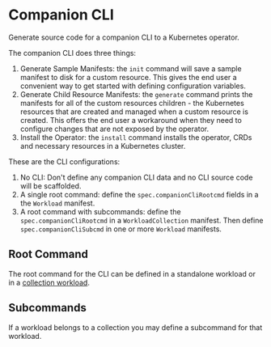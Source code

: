 # Companion CLI

Generate source code for a companion CLI to a Kubernetes operator.

The companion CLI does three things:
1. Generate Sample Manifests: the `init` command will save a sample manifest to
   disk for a custom resource.  This gives the end user a convenient way to get
   started with defining configuration variables.
2. Generate Child Resource Manifests: the `generate` command prints the
   manifests for all of the custom resources children - the Kubernetes resources
   that are created and managed when a custom resource is created.  This offers
   the end user a workaround when they need to configure changes that are not
   exposed by the operator.
3. Install the Operator: the `install` command installs the operator, CRDs and
   necessary resources in a Kubernetes cluster.

These are the CLI configurations:
1. No CLI: Don't define any companion CLI data and no CLI source code will be
   scaffolded.
2. A single root command: define the `spec.companionCliRootcmd` fields in a the
   `Workload` manifest.
3. A root command with subcommands: define the `spec.companionCliRootcmd` in a
   `WorkloadCollection` manifest.  Then define `spec.companionCliSubcmd` in one
   or more `Workload` manifests.

## Root Command

The root command for the CLI can be defined in a standalone workload or in a
[collection workload](collections.md).

## Subcommands

If a workload belongs to a collection you may define a subcommand for that
workload.

